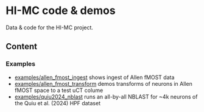 # HI-MC code & demos
Data & code for the HI-MC project.

## Content

### Examples

- [examples/allen_fmost_ingest](https://github.com/flyconnectome/hi-mc/blob/main/examples/allen_fmost_ingest.ipynb) shows ingest of Allen fMOST data
- [examples/allen_fmost_transform](https://github.com/flyconnectome/hi-mc/blob/main/examples/allen_fmost_transform.ipynb) demos transforms of neurons in Allen fMOST space to a test uCT colume
- [examples/quiu2024_nblast](https://github.com/flyconnectome/hi-mc/blob/main/examples/qiu2024_nblast.ipynb) runs an all-by-all NBLAST for ~4k neurons of the Quiu et al. (2024) HPF dataset